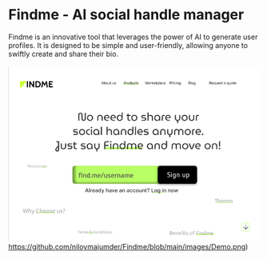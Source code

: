 # Findme - AI social handle manager
Findme is an innovative tool that leverages the power of AI to generate user profiles. It is designed to be simple and user-friendly, allowing anyone to swiftly create and share their bio. 
<br> </br>
![Demo](https://github.com/niloymajumder/Findme/blob/main/images/Demo.png)https://github.com/niloymajumder/Findme/blob/main/images/Demo.png)
